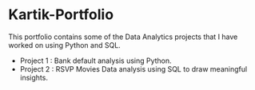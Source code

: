 # Kartik-Portfolio
This portfolio contains some of the Data Analytics projects that I have worked on using Python and SQL.
- Project 1 : Bank default analysis using Python.
- Project 2 : RSVP Movies Data analysis using SQL to draw meaningful insights.
